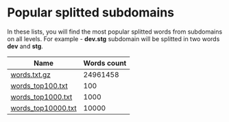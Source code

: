 # Popular splitted subdomains


In these lists, you will find the most popular splitted words from subdomains on all levels. For example - **dev.stg** subdomain will be splitted in two words **dev** and **stg**. 

| Name | Words count  |
|---|---|
| [words.txt.gz](https://download.weakpass.com/probable/2023/04/words.txt.gz) | 24961458 |
| [words_top100.txt](https://github.com/zzzteph/probable_subdomains/blob/main/wordlists/words/words_top100.txt) | 100 |
| [words_top1000.txt](https://github.com/zzzteph/probable_subdomains/blob/main/wordlists/words/words_top1000.txt) | 1000 |
| [words_top10000.txt](https://github.com/zzzteph/probable_subdomains/blob/main/wordlists/words/words_top10000.txt) | 10000 |